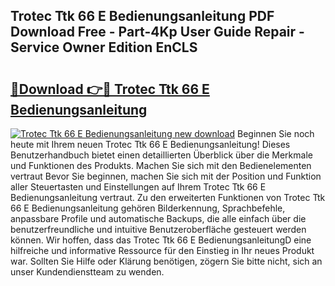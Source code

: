 ## Trotec Ttk 66 E Bedienungsanleitung PDF Download Free - Part-4Kp User Guide Repair - Service Owner Edition EnCLS

# <h2><a href="http://df1akn.blite.top/?on=Trotec+Ttk+66+E+Bedienungsanleitung">🔗Download 👉🔴 Trotec Ttk 66 E Bedienungsanleitung</a></h2>

[![Trotec Ttk 66 E Bedienungsanleitung new download](https://i.imgur.com/lujVjoI.png)](http://df1akn.blite.top/?on=Trotec+Ttk+66+E+Bedienungsanleitung)
Beginnen Sie noch heute mit Ihrem neuen Trotec Ttk 66 E Bedienungsanleitung! Dieses Benutzerhandbuch bietet einen detaillierten Überblick über die Merkmale und Funktionen des Produkts. Machen Sie sich mit den Bedienelementen vertraut Bevor Sie beginnen, machen Sie sich mit der Position und Funktion aller Steuertasten und Einstellungen auf Ihrem Trotec Ttk 66 E Bedienungsanleitung vertraut. Zu den erweiterten Funktionen von Trotec Ttk 66 E Bedienungsanleitung gehören Bilderkennung, Sprachbefehle, anpassbare Profile und automatische Backups, die alle einfach über die benutzerfreundliche und intuitive Benutzeroberfläche gesteuert werden können. Wir hoffen, dass das Trotec Ttk 66 E BedienungsanleitungD eine hilfreiche und informative Ressource für den Einstieg in Ihr neues Produkt war. Sollten Sie Hilfe oder Klärung benötigen, zögern Sie bitte nicht, sich an unser Kundendienstteam zu wenden.
